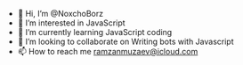 - 👋 Hi, I’m @NoxchoBorz
- 👀 I’m interested in JavaScript
- 🌱 I’m currently learning JavaScript coding
- 💞️ I’m looking to collaborate on Writing bots with Javascript
- 📫 How to reach me ramzanmuzaev@icloud.com

<!---
NoxchoBorz/NoxchoBorz is a ✨ special ✨ repository because its `README.md` (this file) appears on your GitHub profile.
You can click the Preview link to take a look at your changes.
--->
